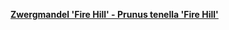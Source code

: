 [**Zwergmandel 'Fire Hill' - Prunus tenella 'Fire Hill'**](https://www.baumschule-horstmann.de/shop/exec/product/728/8189/Zwergmandel-Fire-Hill.html)